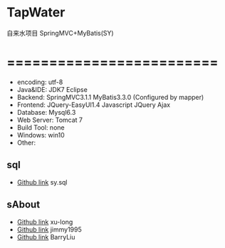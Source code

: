 # TapWater
自来水项目
SpringMVC+MyBatis(SY)

=========================
============
* encoding: utf-8
* Java&IDE: JDK7 Eclipse 
* Backend:   SpringMVC3.1.1 MyBatis3.3.0 (Configured by mapper)
* Frontend: JQuery-EasyUI1.4 Javascript JQuery Ajax
* Database: Mysql6.3
* Web Server: Tomcat 7
* Build Tool: none
* Windows: win10
* Other:  

sql
-----------------------------------
* [Github link](https://github.com/fm1995/TapWater/blob/master/SY/SyDataBase/sy.sql)	 sy.sql

sAbout
-----------------------------------
* [Github link](https://github.com/xu-long)	 xu-long
* [Github link](https://github.com/jimmy1995)	jimmy1995
* [Github link](https://github.com/BarryLiu)	BarryLiu
